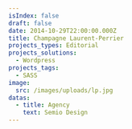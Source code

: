 ```yaml
---
isIndex: false
draft: false
date: 2014-10-29T22:00:00.000Z
title: Champagne Laurent-Perrier
projects_types: Editorial
projects_solutions:
  - Wordpress
projects_tags:
  - SASS
image:
  src: /images/uploads/lp.jpg
datas:
  - title: Agency
    text: Semio Design
---
```

